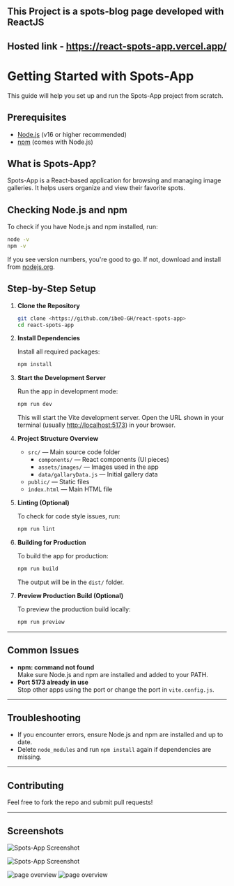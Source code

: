 ## This Project is a spots-blog page developed with ReactJS

## Hosted link - https://react-spots-app.vercel.app/

# Getting Started with Spots-App

This guide will help you set up and run the Spots-App project from scratch.

## Prerequisites

- [Node.js](https://nodejs.org/) (v16 or higher recommended)
- [npm](https://www.npmjs.com/) (comes with Node.js)

## What is Spots-App?

Spots-App is a React-based application for browsing and managing image galleries. It helps users organize and view their favorite spots.

## Checking Node.js and npm

To check if you have Node.js and npm installed, run:

```sh
node -v
npm -v
```

If you see version numbers, you're good to go. If not, download and install from [nodejs.org](https://nodejs.org/).

## Step-by-Step Setup

1. **Clone the Repository**

   ```sh
   git clone <https://github.com/ibeO-GH/react-spots-app>
   cd react-spots-app
   ```

2. **Install Dependencies**

   Install all required packages:

   ```sh
   npm install
   ```

3. **Start the Development Server**

   Run the app in development mode:

   ```sh
   npm run dev
   ```

   This will start the Vite development server. Open the URL shown in your terminal (usually [http://localhost:5173](http://localhost:5173)) in your browser.

4. **Project Structure Overview**

   - `src/` — Main source code folder
     - `components/` — React components (UI pieces)
     - `assets/images/` — Images used in the app
     - `data/gallaryData.js` — Initial gallery data
   - `public/` — Static files
   - `index.html` — Main HTML file

5. **Linting (Optional)**

   To check for code style issues, run:

   ```sh
   npm run lint
   ```

6. **Building for Production**

   To build the app for production:

   ```sh
   npm run build
   ```

   The output will be in the `dist/` folder.

7. **Preview Production Build (Optional)**

   To preview the production build locally:

   ```sh
   npm run preview
   ```

---

## Common Issues

- **npm: command not found**  
  Make sure Node.js and npm are installed and added to your PATH.
- **Port 5173 already in use**  
  Stop other apps using the port or change the port in `vite.config.js`.

---

## Troubleshooting

- If you encounter errors, ensure Node.js and npm are installed and up to date.
- Delete `node_modules` and run `npm install` again if dependencies are missing.

---

## Contributing

Feel free to fork the repo and submit pull requests!

---

## Screenshots

![Spots-App Screenshot](./assets/images/Overview.png)

![Spots-App Screenshot](./assets/images/Overview2.png)

<img src="../assets/images/Overview.png" alt="page overview" />
<img src="../assets/images/Overview2.png" alt="page overview" />
